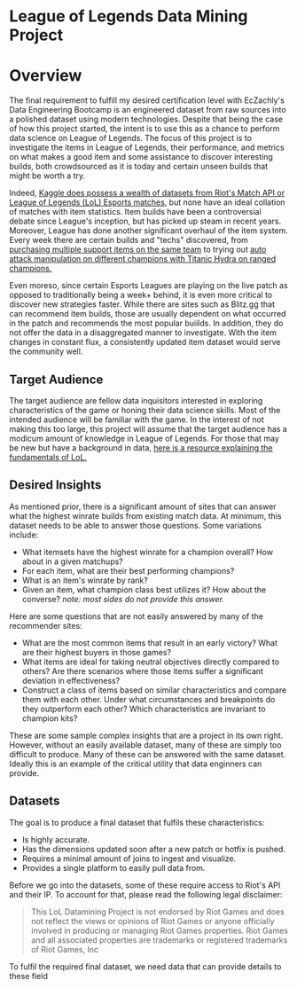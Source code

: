 # League of Legends Data Mining Project

# Overview
The  final requirement to fulfill my desired certification level with EcZachly's Data Engineering Bootcamp is an engineered dataset from raw sources into a polished dataset using modern technologies. Despite that being the case of how this project started, the intent is to use this as a chance to perform data science on League of Legends. The focus of this project is to investigate the items in League of Legends, their performance, and metrics on what makes a good item and some assistance to discover interesting builds, both crowdsourced as it is today and certain unseen builds that might be worth a try.

 Indeed, [Kaggle does possess a wealth of datasets  from Riot's Match API or League of Legends (LoL) Esports matches](https://www.kaggle.com/search?q=league+of+legends+in%3Adatasets), but none have an ideal collation of matches with item statistics. Item builds have been a controversial debate since League's inception, but has picked up steam in recent years. Moreover, League has done another significant overhaul of the item system. Every week there are certain builds and "techs" discovered, from [purchasing multiple support items on the same team](https://www.reddit.com/r/summonerschool/comments/195i0v1/new_double_support_item_math/?rdt=44431) to trying out [auto attack manipulation on different champions with Titanic Hydra on ranged champions.](https://www.reddit.com/r/leagueoflegends/comments/1abowwy/new_tech_on_cait_taking_over_the_top_of_the/) 
 
 Even moreso, since certain Esports Leagues are playing on the live patch as opposed to traditionally being a week+ behind, it is even more critical to discover new strategies faster. While there are sites such as Blitz.gg that can recommend item builds, those are usually dependent on what occurred in the patch and recommends the most popular buiilds. In addition, they do not offer the data in a disaggregated manner to investigate. With the item changes in constant flux, a consistently updated item dataset would serve the community well.

## Target Audience
 The target audience are fellow data inquisitors interested in exploring characteristics of the game or honing their data science skills. Most of the intended audience will be familiar with the game. In the interest of not making this too large, this project will assume that the target audience has a modicum amount of knowledge in League of Legends. For those that may be new but have a background in data, [here is a resource explaining the fundamentals of LoL.](https://store.epicgames.com/en-US/news/a-beginner-s-guide-to-league-of-legends)

## Desired Insights
As mentioned prior, there is a significant amount of sites that can answer what the highest winrate builds from existing match data. At minimum, this dataset needs to be able to answer those questions. Some variations include:
- What itemsets have the highest winrate for a champion overall? How about in a given matchups?
- For each item, what are their best performing champions?
- What is an item's winrate by rank?
- Given an item, what champion class best utilizes it? How about the converse? *note: most sides do not provide this answer.*

Here are some questions that are not easily answered by many of the recommender sites:
- What are the most common items that result in an early victory? What are their highest buyers in those games?
- What items are ideal for taking neutral objectives directly compared to others? Are there scenarios where those items suffer a significant deviation in effectiveness?
- Construct a class of items based on similar characteristics and compare them with each other. Under what circumstances and breakpoints do they outperform each other? Which characteristics are invariant to champion kits?

These are some sample complex insights that are a project in its own right. However, without an easily available dataset, many of these are simply too difficult to produce. Many of these can be answered with the same dataset. Ideally this is an example of the critical utility that data enginners can provide.

 ## Datasets

 The goal is to produce a final dataset that fulfils these characteristics:
 - Is highly accurate.
 - Has the dimensions updated soon after a new patch or hotfix is pushed.
 - Requires a minimal amount of joins to ingest and visualize.
 - Provides a single platform to easily pull data from.

Before we go into the datasets, some of these require access to Riot's API and their IP. To account for that, please read the following legal disclaimer:

> This LoL Datamining Project is not endorsed by Riot Games and does not reflect the views or opinions of Riot Games or anyone officially involved in producing or managing Riot Games properties. Riot Games and all associated properties are trademarks or registered trademarks of Riot Games, Inc
 
 
 To fulfil the required final dataset, we need data that can provide details to these field

